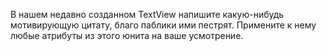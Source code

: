 В нашем недавно созданном TextView напишите какую-нибудь мотивирующую цитату, благо паблики ими пестрят. Примените к нему любые атрибуты из этого юнита на ваше усмотрение.
